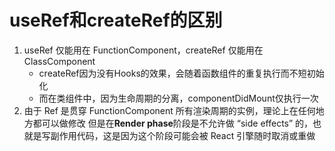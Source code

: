 # useRef和createRef的区别
1. useRef 仅能用在 FunctionComponent，createRef 仅能用在 ClassComponent
    - createRef因为没有Hooks的效果，会随着函数组件的重复执行而不短初始化
    - 而在类组件中，因为生命周期的分离，componentDidMount仅执行一次
2. 由于 Ref 是贯穿 FunctionComponent 所有渲染周期的实例，理论上在任何地方都可以做修改
但是在**Render phase**阶段是不允许做 “side effects” 的，也就是写副作用代码，这是因为这个阶段可能会被 React 引擎随时取消或重做
